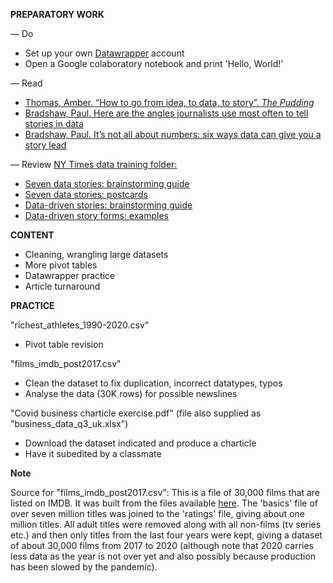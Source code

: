 **PREPARATORY WORK**

— Do
- Set up your own [Datawrapper](https.www.datawrapper.de/signin) account
- Open a Google colaboratory notebook and print 'Hello, World!'

— Read
- [Thomas, Amber. “How to go from idea, to data, to story”. *The Pudding*](https://pudding.cool/process/pivot-continue-down/)
- [Bradshaw, Paul. Here are the angles journalists use most often to tell stories in data](https://onlinejournalismblog.com/2020/08/11/here-are-the-7-types-of-stories-most-often-found-in-data/)
- [Bradshaw, Paul. It’s not all about numbers: six ways data can give you a story lead](https://onlinejournalismblog.com/2020/02/05/its-not-all-about-numbers-6-ways-that-data-can-give-you-a-story-lead/)

— Review
[NY Times data training folder:](https://drive.google.com/drive/folders/1ZS57_40tWuIB7tV4APVMmTZ-5PXDwX9w?usp=sharing)
- [Seven data stories: brainstorming guide](https://docs.google.com/document/d/13JYB19XekRAV8rSUisZMEjSTM-XPFeRPBwhbUqiWYZQ/edit?usp=sharing)
- [Seven data stories: postcards](https://docs.google.com/presentation/d/1Z9H9Gex0dDupMZj_-W2FaW55w9nxSlThS9aVxPhWUAo/edit#slide=id.g32adbda37a_0_1686)
- [Data-driven stories: brainstorming guide](https://docs.google.com/document/d/1-RDdV7M-Wkop3REshf3bz0hNZ5FxPoXQd91G858ZgyI/edit?usp=sharing)
- [Data-driven story forms: examples](https://docs.google.com/document/d/1BXj0M3UYheyg0mLIUrEkg3sxHO4Q3C7qdLlh-jbYq4E/edit?usp=sharing)

**CONTENT**

- Cleaning, wrangling large datasets
- More pivot tables
- Datawrapper practice
- Article turnaround

**PRACTICE**

"richest_athletes_1990-2020.csv"
- Pivot table revision

"films_imdb_post2017.csv"
- Clean the dataset to fix duplication, incorrect datatypes, typos
- Analyse the data (30K rows) for possible newslines

"Covid business charticle exercise.pdf" (file also supplied as "business_data_q3_uk.xlsx")
- Download the dataset indicated and produce a charticle
- Have it subedited by a classmate

**Note**

Source for "films_imdb_post2017.csv":
This is a file of 30,000 films that are listed on IMDB. It was built from the files available [here](https://datasets.imdbws.com/). The 'basics' file of over seven million titles was joined to the 'ratings' file, giving about one million titles. All adult titles were removed along with all non-films (tv series etc.) and then only titles from the last four years were kept, giving a dataset of about 30,000 films from 2017 to 2020 (although note that 2020 carries less data as the year is not over yet and also possibly because production has been slowed by the pandemic).
